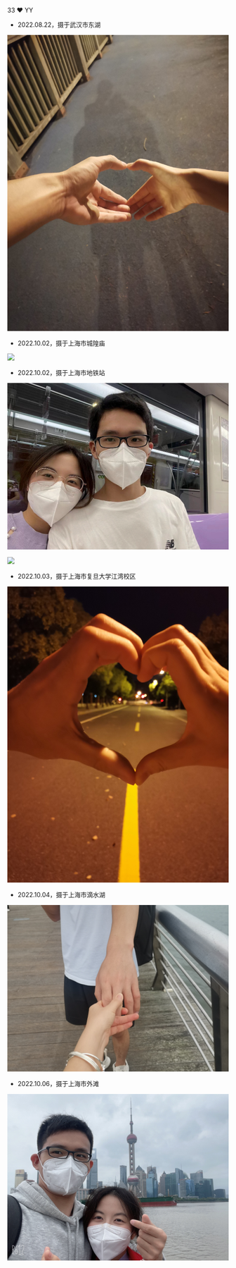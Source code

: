 33 ❤️ YY

* 2022.08.22，摄于武汉市东湖

![](./image/Hand-in-hand-for-the-first-time.jpg)

* 2022.10.02，摄于上海市城隍庙

![](./image/photo-sticker.jpg)

* 2022.10.02，摄于上海市地铁站

![](./image/Subway.jpg)

![](./image/subway2.png)

* 2022.10.03，摄于上海市复旦大学江湾校区

![](./image/love.jpg)

* 2022.10.04，摄于上海市滴水湖

![](./image/give-me-your-hand.jpg)

* 2022.10.06，摄于上海市外滩

![](./image/Shanghai-bund.jpg)
